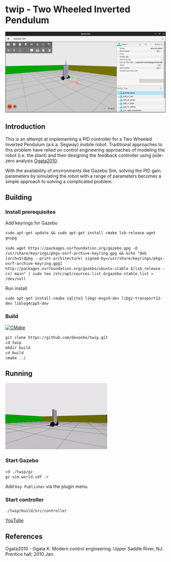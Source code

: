 # twip - Two Wheeled Inverted Pendulum


![Gazebo Sim](./docs/fig1.png "Gazebo Sim")

## Introduction

This is an attempt at implementing a PID controller for a Two Wheeled Inverted Pendulum (a.k.a. Segway) mobile robot. Traditional approaches to this problem have relied on control engineering approaches of modeling the robot (i.e. the plant) and then designing the feedback controller using pole-zero analysis [Ogata2010](https://www.pearson.com/en-us/subject-catalog/p/modern-control-engineering/P200000003521/9780137551064). 

With the availability of environments like Gazebo Sim, solving the PID gain parameters by simulating the robot with a range of parameters becomes a simple approach to solving a complicated problem.

## Building

### Install prerequisites

Add keyrings for Gazebo

```
sudo apt-get update && sudo apt-get install cmake lsb-release wget gnupg 

sudo wget https://packages.osrfoundation.org/gazebo.gpg -O /usr/share/keyrings/pkgs-osrf-archive-keyring.gpg && echo "deb [arch=$(dpkg --print-architecture) signed-by=/usr/share/keyrings/pkgs-osrf-archive-keyring.gpg] http://packages.osrfoundation.org/gazebo/ubuntu-stable $(lsb_release -cs) main" | sudo tee /etc/apt/sources.list.d/gazebo-stable.list > /dev/null 
```

Run install

```
sudo apt-get install cmake sqlite3 libgz-msgs9-dev libgz-transport12-dev liblog4cpp5-dev
```



### Build

[![CMake](https://github.com/devonho/twip/actions/workflows/cmake.yml/badge.svg)](https://github.com/devonho/twip/actions/workflows/cmake.yml)

```
git clone https://github.com/devonho/twip.git
cd twip
mkdir build
cd build
cmake ../
```

## Running 
![Gazebo Sim](./docs/fig2.gif "Gazebo Sim")

### Start Gazebo
```
cd ./twip/gz
gz sim world.sdf -r
```
Add `Key Publisher` via the plugin menu.

### Start controller  
```
./twip/build/src/controller
```
[YouTube](https://youtu.be/IyWVEmLUmFI)

## References

Ogata2010 - Ogata K. Modern control engineering. Upper Saddle River, NJ: Prentice hall; 2010 Jan.


